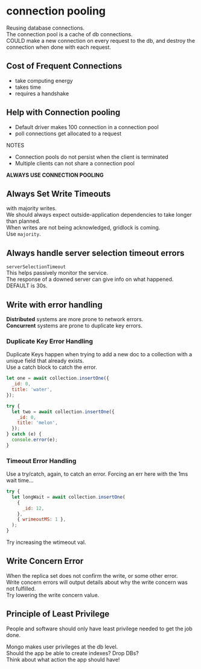 # connection pooling

Reusing database connections.  
The connection pool is a cache of db connections.  
COULD make a new connection on every request to the db, and destroy the connection when done with each request.

## Cost of Frequent Connections

- take computing energy
- takes time
- requires a handshake

## Help with Connection pooling

- Default driver makes 100 connection in a connection pool
- poll connections get allocated to a request

NOTES

- Connection pools do not persist when the client is terminated
- Multiple clients can not share a connection pool

**ALWAYS USE CONNECTION POOLING**

## Always Set Write Timeouts

with majority writes.  
We should always expect outside-application dependencies to take longer than planned.  
When writes are not being acknowledged, gridlock is coming.  
Use `majority`.

## Always handle server selection timeout errors

`serverSelectionTimeout`  
This helps passively monitor the service.  
The response of a downed server can give info on what happened.  
DEFAULT is 30s.

## Write with error handling

**Distributed** systems are more prone to network errors.  
**Concurrent** systems are prone to duplicate key errors.

### Duplicate Key Error Handling

Duplicate Keys happen when trying to add a new doc to a collection with a unique field that already exists.  
Use a catch block to catch the error.

```js
let one = await collection.insertOne({
  _id: 0,
  title: 'water',
});

try {
  let two = await collection.insertOne({
    _id: 0,
    title: 'melon',
  });
} catch (e) {
  console.error(e);
}
```

### Timeout Error Handling

Use a try/catch, again, to catch an error. Forcing an err here with the 1ms wait time...

```js
try {
  let longWait = await collection.insertOne(
    {
      _id: 12,
    },
    { wrimeoutMS: 1 },
  );
}
```

Try increasing the wtimeout val.

## Write Concern Error

When the replica set does not confirm the write, or some other error.  
Write concern errors will output details about why the write concern was not fulfilled.  
Try lowering the write concern value.

## Principle of Least Privilege

People and software should only have least privilege needed to get the job done.

Mongo makes user privileges at the db level.  
Should the app be able to create indexes? Drop DBs?  
Think about what action the app should have!
